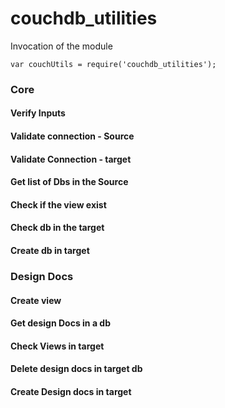 # couchdb_utilities

Invocation of the module
```
var couchUtils = require('couchdb_utilities');
```

### Core
#### Verify Inputs
#### Validate connection - Source
#### Validate Connection - target
#### Get list of Dbs in the Source
#### Check if the view exist
#### Check db in the target
#### Create db in target

### Design Docs
#### Create view
#### Get design Docs in a db
#### Check Views in target
#### Delete design docs in target db
#### Create Design docs in target
